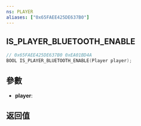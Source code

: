 ```yaml
---
ns: PLAYER
aliases: ["0x65FAEE425DE637B0"]
---
```

## IS_PLAYER_BLUETOOTH_ENABLE

```c
// 0x65FAEE425DE637B0 0xEA01BD4A
BOOL IS_PLAYER_BLUETOOTH_ENABLE(Player player);
```


## 參數
* **player**: 

## 返回值
